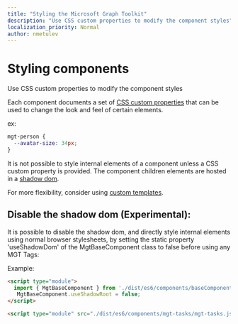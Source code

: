 ```yaml
---
title: "Styling the Microsoft Graph Toolkit"
description: "Use CSS custom properties to modify the component styles"
localization_priority: Normal
author: nmetulev
---
```


# Styling components

Use CSS custom properties to modify the component styles

Each component documents a set of [CSS custom properties](https://developer.mozilla.org/en-US/docs/Web/CSS/Using_CSS_custom_properties) that can be used to change the look and feel of certain elements.

ex:

```css
mgt-person {
  --avatar-size: 34px;
}
```

It is not possible to style internal elements of a component unless a CSS custom property is provided. The component children elements are hosted in a [shadow dom](https://developer.mozilla.org/en-US/docs/Web/Web_Components/Using_shadow_DOM).

For more flexibility, consider using [custom templates](./templates.md).

## Disable the shadow dom (Experimental):

It is possible to disable the shadow dom, and directly style internal elements using normal browser stylesheets, by setting the static property 'useShadowDom' of the MgtBaseComponent class to false before using any MGT Tags:

Example:

```html
<script type="module">
  import { MgtBaseComponent } from './dist/es6/components/baseComponent.js';
   MgtBaseComponent.useShadowRoot = false;
</script>

<script type="module" src="./dist/es6/components/mgt-tasks/mgt-tasks.js"></script>
````